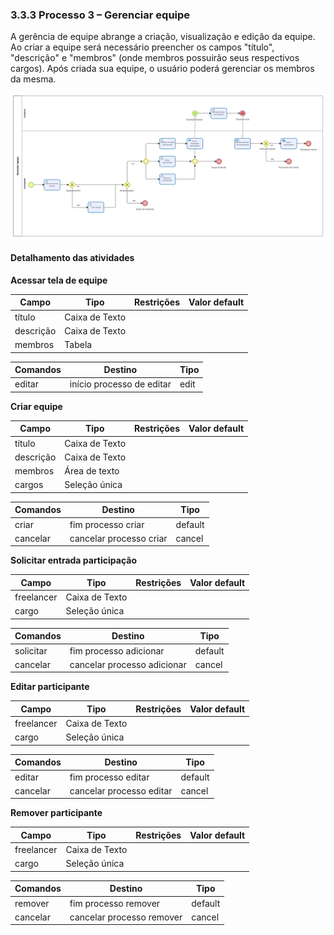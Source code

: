 ### 3.3.3 Processo 3 – Gerenciar equipe

A gerência de equipe abrange a criação, visualização e edição da equipe. Ao criar a equipe será necessário preencher os campos "título", "descrição" e "membros" (onde membros possuirão seus respectivos cargos). Após criada sua equipe, o usuário poderá gerenciar os membros da mesma.

![Modelo BPMN do processo 3](/docs/images/processo-3-gerenciar-equipe.png "Modelo BPMN do processo gerência de equipe.")

#### Detalhamento das atividades

**Acessar tela de equipe**

| **Campo**       | **Tipo**         | **Restrições** | **Valor default** |
| ---             | ---              | ---            | ---               |
| título          | Caixa de Texto   |                |                   |
| descrição       | Caixa de Texto   |                |                   |
| membros         | Tabela           |                |                   |

| **Comandos**         |  **Destino**                   | **Tipo**          |
| ---                  | ---                            | ---               |
| editar               | início processo de editar      | edit              |


**Criar equipe**

| **Campo**       | **Tipo**         | **Restrições** | **Valor default** |
| ---             | ---              | ---            | ---               |
| título          | Caixa de Texto   |                |                   |
| descrição       | Caixa de Texto   |                |                   |
| membros         | Área de texto    |                |                   |
| cargos          | Seleção única    |                |                   |

| **Comandos**         |  **Destino**                   | **Tipo**          |
| ---                  | ---                            | ---               |
| criar                | fim processo criar             | default           |
| cancelar             | cancelar processo criar        | cancel            |


**Solicitar entrada participação**

| **Campo**       | **Tipo**         | **Restrições** | **Valor default** |
| ---             | ---              | ---            | ---               |
| freelancer      | Caixa de Texto   |                |                   |
| cargo           | Seleção única    |                |                   |

| **Comandos**         |  **Destino**                   | **Tipo**          |
| ---                  | ---                            | ---               |
| solicitar            | fim processo adicionar         | default           |
| cancelar             | cancelar processo adicionar    | cancel            |


**Editar participante**

| **Campo**       | **Tipo**         | **Restrições** | **Valor default** |
| ---             | ---              | ---            | ---               |
| freelancer      | Caixa de Texto   |                |                   |
| cargo           | Seleção única    |                |                   |

| **Comandos**         |  **Destino**                   | **Tipo**          |
| ---                  | ---                            | ---               |
| editar               | fim processo editar            | default           |
| cancelar             | cancelar processo editar       | cancel            |


**Remover participante**

| **Campo**       | **Tipo**         | **Restrições** | **Valor default** |
| ---             | ---              | ---            | ---               |
| freelancer      | Caixa de Texto   |                |                   |
| cargo           | Seleção única    |                |                   |

| **Comandos**         |  **Destino**                   | **Tipo**          |
| ---                  | ---                            | ---               |
| remover              | fim processo remover           | default           |
| cancelar             | cancelar processo remover       | cancel            |
